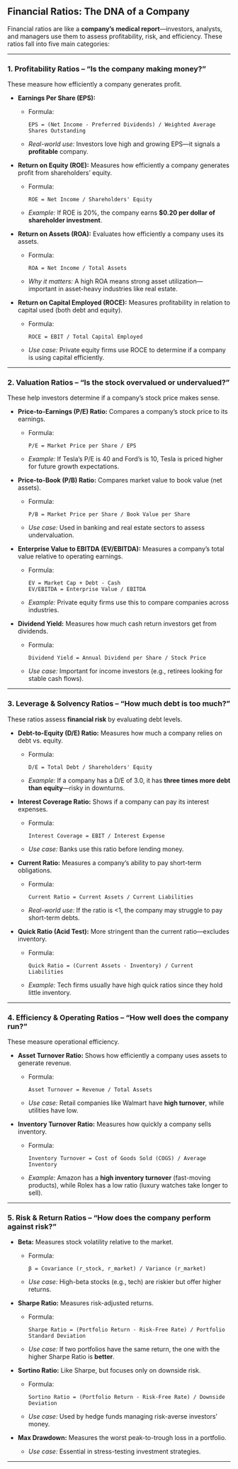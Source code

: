 ## **Financial Ratios: The DNA of a Company**  
Financial ratios are like a **company’s medical report**—investors, analysts, and managers use them to assess profitability, risk, and efficiency. These ratios fall into five main categories:  

---

### **1. Profitability Ratios – “Is the company making money?”**  
These measure how efficiently a company generates profit.  

- **Earnings Per Share (EPS):**  
  - Formula:  
    ```
    EPS = (Net Income - Preferred Dividends) / Weighted Average Shares Outstanding
    ```  
  - *Real-world use:* Investors love high and growing EPS—it signals a **profitable** company.  

- **Return on Equity (ROE):** Measures how efficiently a company generates profit from shareholders’ equity.  
  - Formula:  
    ```
    ROE = Net Income / Shareholders' Equity
    ```  
  - *Example:* If ROE is 20%, the company earns **$0.20 per dollar of shareholder investment**.  

- **Return on Assets (ROA):** Evaluates how efficiently a company uses its assets.  
  - Formula:  
    ```
    ROA = Net Income / Total Assets
    ```  
  - *Why it matters:* A high ROA means strong asset utilization—important in asset-heavy industries like real estate.  

- **Return on Capital Employed (ROCE):** Measures profitability in relation to capital used (both debt and equity).  
  - Formula:  
    ```
    ROCE = EBIT / Total Capital Employed
    ```  
  - *Use case:* Private equity firms use ROCE to determine if a company is using capital efficiently.  

---

### **2. Valuation Ratios – “Is the stock overvalued or undervalued?”**  
These help investors determine if a company’s stock price makes sense.  

- **Price-to-Earnings (P/E) Ratio:** Compares a company’s stock price to its earnings.  
  - Formula:  
    ```
    P/E = Market Price per Share / EPS
    ```  
  - *Example:* If Tesla’s P/E is 40 and Ford’s is 10, Tesla is priced higher for future growth expectations.  

- **Price-to-Book (P/B) Ratio:** Compares market value to book value (net assets).  
  - Formula:  
    ```
    P/B = Market Price per Share / Book Value per Share
    ```  
  - *Use case:* Used in banking and real estate sectors to assess undervaluation.  

- **Enterprise Value to EBITDA (EV/EBITDA):** Measures a company’s total value relative to operating earnings.  
  - Formula:  
    ```
    EV = Market Cap + Debt - Cash
    EV/EBITDA = Enterprise Value / EBITDA
    ```  
  - *Example:* Private equity firms use this to compare companies across industries.  

- **Dividend Yield:** Measures how much cash return investors get from dividends.  
  - Formula:  
    ```
    Dividend Yield = Annual Dividend per Share / Stock Price
    ```  
  - *Use case:* Important for income investors (e.g., retirees looking for stable cash flows).  

---

### **3. Leverage & Solvency Ratios – “How much debt is too much?”**  
These ratios assess **financial risk** by evaluating debt levels.  

- **Debt-to-Equity (D/E) Ratio:** Measures how much a company relies on debt vs. equity.  
  - Formula:  
    ```
    D/E = Total Debt / Shareholders' Equity
    ```  
  - *Example:* If a company has a D/E of 3.0, it has **three times more debt than equity**—risky in downturns.  

- **Interest Coverage Ratio:** Shows if a company can pay its interest expenses.  
  - Formula:  
    ```
    Interest Coverage = EBIT / Interest Expense
    ```  
  - *Use case:* Banks use this ratio before lending money.  

- **Current Ratio:** Measures a company’s ability to pay short-term obligations.  
  - Formula:  
    ```
    Current Ratio = Current Assets / Current Liabilities
    ```  
  - *Real-world use:* If the ratio is <1, the company may struggle to pay short-term debts.  

- **Quick Ratio (Acid Test):** More stringent than the current ratio—excludes inventory.  
  - Formula:  
    ```
    Quick Ratio = (Current Assets - Inventory) / Current Liabilities
    ```  
  - *Example:* Tech firms usually have high quick ratios since they hold little inventory.  

---

### **4. Efficiency & Operating Ratios – “How well does the company run?”**  
These measure operational efficiency.  

- **Asset Turnover Ratio:** Shows how efficiently a company uses assets to generate revenue.  
  - Formula:  
    ```
    Asset Turnover = Revenue / Total Assets
    ```  
  - *Use case:* Retail companies like Walmart have **high turnover**, while utilities have low.  

- **Inventory Turnover Ratio:** Measures how quickly a company sells inventory.  
  - Formula:  
    ```
    Inventory Turnover = Cost of Goods Sold (COGS) / Average Inventory
    ```  
  - *Example:* Amazon has a **high inventory turnover** (fast-moving products), while Rolex has a low ratio (luxury watches take longer to sell).  

---

### **5. Risk & Return Ratios – “How does the company perform against risk?”**  

- **Beta:** Measures stock volatility relative to the market.  
  - Formula:  
    ```
    β = Covariance (r_stock, r_market) / Variance (r_market)
    ```  
  - *Use case:* High-beta stocks (e.g., tech) are riskier but offer higher returns.  

- **Sharpe Ratio:** Measures risk-adjusted returns.  
  - Formula:  
    ```
    Sharpe Ratio = (Portfolio Return - Risk-Free Rate) / Portfolio Standard Deviation
    ```  
  - *Use case:* If two portfolios have the same return, the one with the higher Sharpe Ratio is **better**.  

- **Sortino Ratio:** Like Sharpe, but focuses only on downside risk.  
  - Formula:  
    ```
    Sortino Ratio = (Portfolio Return - Risk-Free Rate) / Downside Deviation
    ```  
  - *Use case:* Used by hedge funds managing risk-averse investors’ money.  

- **Max Drawdown:** Measures the worst peak-to-trough loss in a portfolio.  
  - *Use case:* Essential in stress-testing investment strategies.  

---


